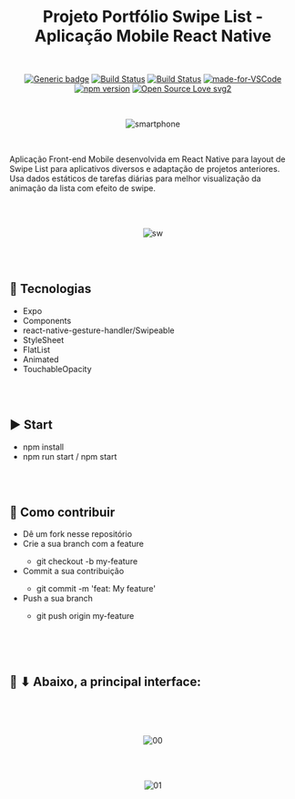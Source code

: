 <div align="center">

# Projeto Portfólio Swipe List - Aplicação Mobile React Native

</div>

<br>

<div align="center">

[![Generic badge](https://img.shields.io/badge/Made%20by-Renan%20Borba-purple.svg)](https://shields.io/) [![Build Status](https://img.shields.io/github/stars/RenanBorba/react-native-swipe-list.svg)](https://github.com/RenanBorba/react-native-swipe-list) [![Build Status](https://img.shields.io/github/forks/RenanBorba/react-native-swipe-list)](https://github.com/RenanBorba/react-native-swipe-list) [![made-for-VSCode](https://img.shields.io/badge/Made%20for-VSCode-1f425f.svg)](https://code.visualstudio.com/) [![npm version](https://badge.fury.io/js/react-native.svg)](https://badge.fury.io/js/react-native) [![Open Source Love svg2](https://badges.frapsoft.com/os/v2/open-source.svg?v=103)](https://github.com/ellerbrock/open-source-badges/)

<br>

![smartphone](https://github.com/RenanBorba/react-native-dynamic-modal/assets/48495838/1e09f5a3-7465-4e23-ad10-6163a3c500f7)

</div>

<br>

Aplicação Front-end Mobile desenvolvida em React Native para layout de Swipe List para aplicativos diversos e adaptação de projetos anteriores. Usa dados estáticos de tarefas diárias para melhor visualização da animação da lista com efeito de swipe.

<br><br>

<div align="center">

![sw](https://user-images.githubusercontent.com/48495838/84806629-5d3a7700-afdc-11ea-8e24-3254591b62ec.png)

</div>

<br><br>

## :rocket: Tecnologias
<ul>
  <li>Expo</li>
  <li>Components</li>
  <li>react-native-gesture-handler/Swipeable</li>
  <li>StyleSheet</li>
  <li>FlatList</li>
  <li>Animated</li>
  <li>TouchableOpacity</li>
</ul>

<br><br>

## :arrow_forward: Start
<ul>
  <li>npm install</li>
  <li>npm run start / npm start</li>
</ul>

<br><br>

## :punch: Como contribuir
<ul>
  <li>Dê um fork nesse repositório</li>
  <li>Crie a sua branch com a feature</li>
    <ul>
      <li>git checkout -b my-feature</li>
    </ul>
  <li>Commit a sua contribuição</li>
    <ul>
      <li>git commit -m 'feat: My feature'</li>
    </ul>
  <li>Push a sua branch</li>
    <ul>
      <li>git push origin my-feature</li>
    </ul>
</ul>
<br><br><br>

## :mega: ⬇ Abaixo, a principal interface:

<br><br><br>

<div align="center">

![00](https://user-images.githubusercontent.com/48495838/84300682-f83cd800-ab28-11ea-88ea-25a74c13c7d1.gif)

<br><br>

![01](https://user-images.githubusercontent.com/48495838/84300685-fa069b80-ab28-11ea-8874-8cfe631b6f72.gif)

</div>
